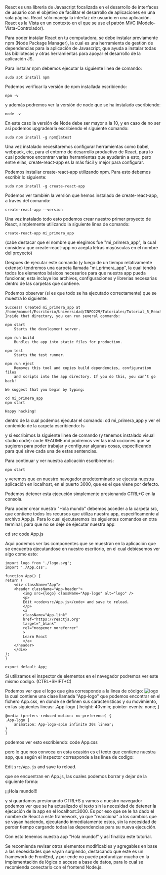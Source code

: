 React es una libreria de Javascript focalizada en el desarrollo de interfaces de usuario con el objetivo de facilitar el desarrollo de aplicaciones en una sola página. React sólo maneja la interfaz de usuario en una aplicación. React es la Vista en un contexto en el que se use el patrón MVC (Modelo-Vista-Controlador).

Para poder instalar React en tu computadora, se debe instalar previamente npm (Node Package Manager), la cual es una herramienta de gestión de dependencias para la aplicación de Javascript, que ayuda a instalar todas las bibliotecas y otras herramientas para apoyar el desarrollo de la aplicación JS.

Para instalar npm debemos ejecutar la siguiente linea de comando:

    sudo apt install npm

Podemos verificar la versión de npm installada escribiendo:

    npm -v

y además podremos ver la versión de node que se ha instalado escribiendo:

    node -v

En este caso la versión de Node debe ser mayor a la 10, y en caso de no ser así podemos upgradearla escribiendo el siguiente comando:

    sudo npm install -g npm@latest

Una vez instalado necesitaremos configurar herramientas como babel, webpack, etc, para el entorno de desarrollo productivo de React, para lo cual podemos encontrar varias herramientas que ayudarán a esto, pero entre ellas, create-react-app es la más fácil y mejor para configurar.

Podemos installar create-react-app utilizando npm. Para esto debemos escribir lo siguiente:

    sudo npm install -g create-react-app

Podemos ver también la versión que hemos instalado de create-react-app, a través del comando:

    create-react-app --version


Una vez instalado todo esto podemos crear nuestro primer proyecto de React, simplemente utilizando la siguiente linea de comando:

    create-react-app mi_primera_app

(cabe destacar que el nombre que elegimos fue "mi_primera_app", la cual considera que create-react-app no acepta letras mayúsculas en el nombre del proyecto)

Despues de ejecutar este comando (y luego de un tiempo relativamente extenso) tendremos una carpeta llamada "mi_primera_app", la cual tendrá todos los elementos básicos necesarios para que nuestra app pueda funcionar, esta incluye los archivos, configuraciones y librerias necesarias dentro de las carpetas que contiene.

Podemos observar (si es que todo se ha ejecutado correctamente) que se muestra lo siguiente:

    Success! Created mi_primera_app at /home/manuel/Escritorio/Universidad/INFO229/Tutoriales/Tutorial_5_ReactJS/mi_primera_app
    Inside that directory, you can run several commands:

    npm start
        Starts the development server.

    npm run build
        Bundles the app into static files for production.

    npm test
        Starts the test runner.

    npm run eject
        Removes this tool and copies build dependencies, configuration files
        and scripts into the app directory. If you do this, you can’t go back!

    We suggest that you begin by typing:

    cd mi_primera_app
    npm start

    Happy hacking!

dentro de la cual podemos ejecutar el comando:
    cd mi_primera_app
y ver el contenido de la carpeta escribiendo:
    ls

y si escribimos la siguiente linea de comando (y tenemos instalado visual studio code):
    code README.md
podremos ver las instrucciones que se sugieren para poder trabajar y configurar algunas cosas, especificando para qué sirve cada una de estas sentencias.

Para continuar y ver nuestra aplicación escribiremos:

    npm start

y veremos que en nuestro navegador predeterminado se ejecuta nuestra aplicación en localhost, en el puerto 3000, que es el que viene por defecto.

Podemos detener esta ejecución simplemente presionando CTRL+C en la consola.

Para poder crear nuestro "Hola mundo" debemos acceder a la carpeta src, que contiene todos los recursos que utiliza nuestra app, especificamente al archivo App.js.
Para lo cual ejecutaremos los siguientes comandos en otra terminal, para que no se deje de ejecutar nuestra app:

cd src
code App.js

Aqui podemos ver las componentes que se muestran en la aplicación que se encuentra ejecutandose en nuestro escritorio, en el cual debiesemos ver algo como esto:

    import logo from './logo.svg';
    import './App.css';

    function App() {
    return (
        <div className="App">
        <header className="App-header">
            <img src={logo} className="App-logo" alt="logo" />
            <p>
            Edit <code>src/App.js</code> and save to reload.
            </p>
            <a
            className="App-link"
            href="https://reactjs.org"
            target="_blank"
            rel="noopener noreferrer"
            >
            Learn React
            </a>
        </header>
        </div>
    );
    }

    export default App;

Si utilizamos el inspector de elementos en el navegador podremos ver este mismo codigo. (CTRL+SHIFT+C)

Podemos ver que el logo que gira corresponde a la linea de código:
    <img src={logo} className="App-logo" alt="logo" />
la cual contiene una clase llamada "App-logo" que podemos encontrar en el fichero App.css, en donde se definen sus características y su movimiento, en las siguientes lineas:
    .App-logo {
    height: 40vmin;
    pointer-events: none;
    }

    @media (prefers-reduced-motion: no-preference) {
    .App-logo {
        animation: App-logo-spin infinite 20s linear;
    }
    }
podemos ver esto escribiendo:
    code App.css

pero lo que nos convoca en esta ocasión es el texto que contiene nuestra app, que según el inspector corresponde a las linea de codigo:
    <p>
        Edit <code>src/App.js</code> and save to reload.
    </p>
que se encuentran en App.js, las cuales podemos borrar y dejar de la siguiente forma:
    <p>
        ¡¡¡Hola mundo!!!
    </p>

y si guardamos presionando CTRL+S y vamos a nuestro navegador podemos ver que se ha actualizado el texto sin la necesidad de detener la ejecución de la app en el localhost:3000. Es por eso que se le ha dado el nombre de React a este framework, ya que "reacciona" a los cambios que se vayan haciendo, ejecutando inmediatamente estos, sin la necesidad de perder tiempo cargando todas las dependencias para su nueva ejecución.

Con esto tenemos nuestra app "Hola mundo!" y así finaliza este tutorial.

Se recomienda revisar otros elementos modificables y agregables en base a las necesidades que vayan surgiendo, destacando que este es un framework de FrontEnd, y por ende no puede profundizar mucho en la implementación de lógica o acceso a base de datos, para lo cual se recomienda conectarlo con el frontend Node.js.
